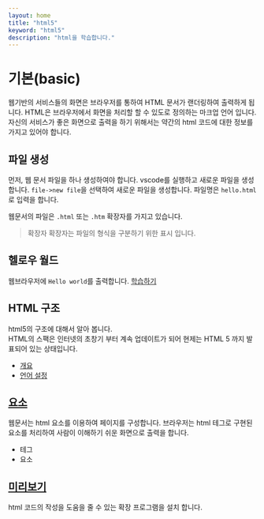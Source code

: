 ```yaml
---
layout: home
title: "html5"
keyword: "html5"
description: "html을 학습합니다."
---
```


# 기본(basic)

웹기반의 서비스들의 화면은 브라우저를 통하여 HTML 문서가 랜더링하여 출력하게 됩니다. HTML은 브라우저에서 화면을 처리할 할 수 있도로 정의하는 마크업 언어 입니다. 
자신의 서비스가 좋은 화면으로 출력을 하기 위해서는 약간의 html 코드에 대한 정보를 가지고 있어야 합니다.

## 파일 생성
먼저, 웹 문서 파일을 하나 생성하여야 합니다. vscode를 실행하고 새로운 파일을 생성합니다. 
`file->new file`을 선택하여 새로운 파일을 생성합니다. 파일명은 `hello.html`로 입력을 합니다.

웹문서의 파일은 `.html` 또는 `.htm` 확장자를 가지고 있습니다.

> 확장자
> 확장자는 파일의 형식을 구분하기 위한 표시 입니다.


## 헬로우 월드
웹브라우저에 `Hello world`를 출력합니다.
[학습하기](./hello)


## HTML 구조
html5의 구조에 대해서 알아 봅니다.  
HTML의 스팩은 인터넷의 초창기 부터 계속 업데이트가 되어 현제는 HTML 5 까지 발표되어 있는 상태입니다.

* [개요](./structure)
* [언어 설정](./structure/lang)



## [요소](/html/element)
웹문서는 html 요소를 이용하여 페이지를 구성합니다.
브라우저는 html 테그로 구현된 요소를 처리하여 사람이 이해하기 쉬운 화면으로 출력을 합니다.

* 테그
* 요소



## [미리보기](preview)
html 코드의 작성을 도움을 줄 수 있는 확장 프로그램을 설치 합니다.
